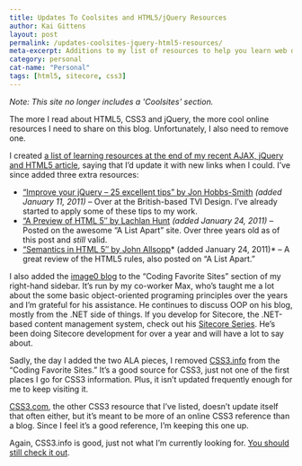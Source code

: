 ```yaml
---
title: Updates To Coolsites and HTML5/jQuery Resources
author: Kai Gittens
layout: post
permalink: /updates-coolsites-jquery-html5-resources/
meta-excerpt: Additions to my list of resources to help you learn web design and development and my Coolsites list, including a Sitecore and .NET development blog
category: personal
cat-name: "Personal"
tags: [html5, sitecore, css3]
---
```

*Note: This site no longer includes a 'Coolsites' section.*

The more I read about HTML5, CSS3 and jQuery, the more cool online resources I need to share on this blog. Unfortunately, I also need to remove one.

I created [a list of learning resources at the end of my recent AJAX, jQuery and HTML5 article][1], saying that I’d update it with new links when I could. I’ve since added three extra resources:

 [1]: http://kaidez.com/ajax-jquery-html5-work-together/7/

*   [“Improve your jQuery – 25 excellent tips” by Jon Hobbs-Smith][2] *(added January 11, 2011)* – Over at the British-based TVI Design. I’ve already started to apply some of these tips to my work.
*   [“A Preview of HTML 5″ by Lachlan Hunt][3] *(added January 24, 2011)* – Posted on the awesome “A List Apart” site. Over three years old as of this post and *still* valid.
*   [“Semantics in HTML 5″ by John Allsopp][4]* (added January 24, 2011)* – A great review of the HTML5 rules, also posted on “A List Apart.”

 [2]: http://www.tvidesign.co.uk/blog/improve-your-jquery-25-excellent-tips.aspx
 [3]: http://www.alistapart.com/articles/previewofhtml5/
 [4]: http://www.alistapart.com/articles/semanticsinhtml5/

I also added the [image0 blog][5] to the “Coding Favorite Sites” section of my right-hand sidebar. It’s run by my co-worker Max, who’s taught me a lot about the some basic object-oriented programing principles over the years and I’m grateful for his assistance. He continues to discuss OOP on his blog, mostly from the .NET side of things. If you develop for Sitecore, the .NET-based content management system, check out his [Sitecore Series][6]. He’s been doing Sitecore development for over a year and will have a lot to say about.

 [5]: http://blog.image0.com/
 [6]: http://blog.image0.com/tag/sitecore-series/

Sadly, the day I added the two ALA pieces, I removed [CSS3.info][7] from the “Coding Favorite Sites.” It’s a good source for CSS3, just not one of the first places I go for CSS3 information. Plus, it isn’t updated frequently enough for me to keep visiting it.

 [7]: http://www.css3.info/

[CSS3.com][8], the other CSS3 resource that I’ve listed, doesn’t update itself that often either, but it’s meant to be more of an online CSS3 reference than a blog. Since I feel it’s a good reference, I’m keeping this one up.

 [8]: http://www.css3.com/

Again, CSS3.info is good, just not what I’m currently looking for. [You should still check it out][7].